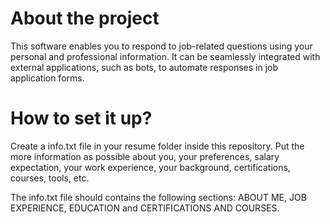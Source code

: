 # About the project

This software enables you to respond to job-related questions using your personal and professional information. It can be seamlessly integrated with external applications, such as bots, to automate responses in job application forms.


# How to set it up?

Create a info.txt file in your resume folder inside this repository. Put the more information as possible about you, your preferences, salary expectation, your work experience, your background, certifications, courses, tools, etc.

The info.txt file should contains the following sections:
ABOUT ME, JOB EXPERIENCE, EDUCATION and CERTIFICATIONS AND COURSES.

